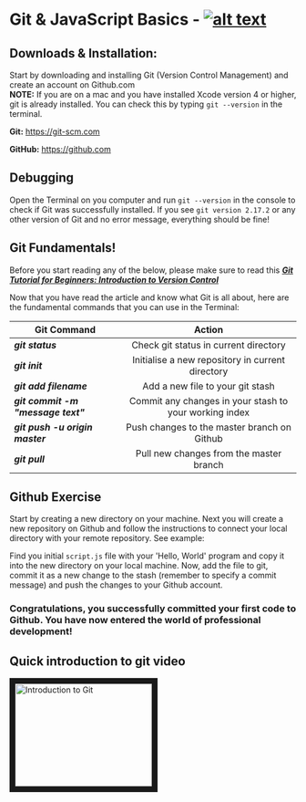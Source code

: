 # Git & JavaScript Basics -  [![alt text](https://icon-icons.com/icons2/936/PNG/32/download-to-storage-drive_icon-icons.com_73590.png "Download Lesson 1: Setting up Your Machine")](https://github.com/martensievers/Resource-Files/raw/master/Exercise%202%20-%20Introduction%20to%20Git%20%26%20GitHub.pdf)

## Downloads & Installation:

Start by downloading and installing Git (Version Control Management) and create an account on Github.com</br>
**NOTE:** If you are on a mac and you have installed Xcode version 4 or higher, git is already installed. You can check this by typing `git --version` in the terminal.

**Git:** https://git-scm.com

**GitHub:** https://github.com


## Debugging

Open the Terminal on you computer and run `git --version` in the console to check if Git was successfully installed. If you see `git version 2.17.2` or any other version of Git and no error message, everything should be fine!


## Git Fundamentals!

Before you start reading any of the below, please make sure to read this [***Git Tutorial for Beginners: Introduction to Version Control***](https://www.cloudways.com/blog/git-tutorial-for-beginners-version-control/)

Now that you have read the article and know what Git is all about, here are the fundamental commands that you can use in the Terminal:

Git Command | Action
--- | :---:
***git status*** | Check git status in current directory
***git init*** | Initialise a new repository in current directory
***git add filename*** | Add a new file to your git stash
***git commit -m "message text"*** | Commit any changes in your stash to your working index
***git push -u origin master*** | Push changes to the master branch on Github
***git pull*** | Pull new changes from the master branch


## Github Exercise

Start by creating a new directory on your machine. Next you will create a new repository on Github and follow the instructions to connect your local directory with your remote repository. See example:


Find you initial  `script.js` file with your 'Hello, World' program and copy it into the new directory on your local machine. Now, add the file to git, commit it as a new change to the stash (remember to specify a commit message) and push the changes to your Github account.

### Congratulations, you successfully committed your first code to Github. You have now entered the world of professional development!

## Quick introduction to git video

<a href="https://www.youtube.com/embed/SWYqp7iY_Tc" target="_blank"><img src="https://img.youtube.com/vi/SWYqp7iY_Tc/0.jpg" 
alt="Introduction to Git" width="240" height="180" border="10" /></a>

<link rel="stylesheet" href="https://maxcdn.bootstrapcdn.com/font-awesome/4.4.0/css/font-awesome.min.css">
